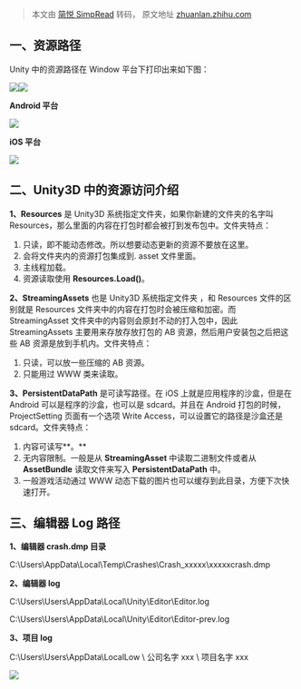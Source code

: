 > 本文由 [简悦 SimpRead](http://ksria.com/simpread/) 转码， 原文地址 [zhuanlan.zhihu.com](https://zhuanlan.zhihu.com/p/125109062)

一、资源路径
------

Unity 中的资源路径在 Window 平台下打印出来如下图：

![](https://pic2.zhimg.com/v2-69dada2d0b0eb9371abe3fbe2a605dd9_r.jpg)![](https://pic1.zhimg.com/v2-7c7fa71ddb45ef9d2c751b073fa4455c_r.jpg)

**Android 平台**

![](https://pic3.zhimg.com/v2-c550a826d664b7e095b7d8f00e9d4bfe_r.jpg)

**iOS 平台**

![](https://pic3.zhimg.com/v2-631756754f7ec2de42b23d211254c5e2_r.jpg)

二、Unity3D 中的资源访问介绍
------------------

**1、Resources** 是 Unity3D 系统指定文件夹，如果你新建的文件夹的名字叫 Resources，那么里面的内容在打包时都会被打到发布包中。文件夹特点：

1.  只读，即不能动态修改。所以想要动态更新的资源不要放在这里。
2.  会将文件夹内的资源打包集成到. asset 文件里面。
3.  主线程加载。
4.  资源读取使用 **Resources.Load()**。

**2、StreamingAssets** 也是 Unity3D 系统指定文件夹 ，和 Resources 文件的区别就是 Resources 文件夹中的内容在打包时会被压缩和加密。而 StreamingAsset 文件夹中的内容则会原封不动的打入包中，因此 StreamingAssets 主要用来存放存放打包的 AB 资源，然后用户安装包之后把这些 AB 资源是放到手机内。文件夹特点：

1.  只读，可以放一些压缩的 AB 资源。
2.  只能用过 WWW 类来读取。

**3、PersistentDataPath** 是可读写路径。在 iOS 上就是应用程序的沙盒，但是在 Android 可以是程序的沙盒，也可以是 sdcard。并且在 Android 打包的时候，ProjectSetting 页面有一个选项 Write Access，可以设置它的路径是沙盒还是 sdcard。文件夹特点：

1.  内容可读写**。**
2.  无内容限制。一般是从 **StreamingAsset** 中读取二进制文件或者从 **AssetBundle** 读取文件来写入 **PersistentDataPath** 中。
3.  一般游戏活动通过 WWW 动态下载的图片也可以缓存到此目录，方便下次快速打开。

三、编辑器 Log 路径
------------

**1、编辑器 crash.dmp 目录**

C:\Users\\AppData\Local\Temp\Crashes\Crash_xxxxx\xxxxxcrash.dmp

**2、编辑器 log**

C:\Users\Users\AppData\Local\Unity\Editor\Editor.log

C:\Users\Users\AppData\Local\Unity\Editor\Editor-prev.log

**3、项目 log**

C:\Users\Users\AppData\LocalLow \ 公司名字 xxx \ 项目名字 xxx

![](https://pic3.zhimg.com/v2-5a6a7ddfb8b3fd47903f01ad4cf75596_r.jpg)